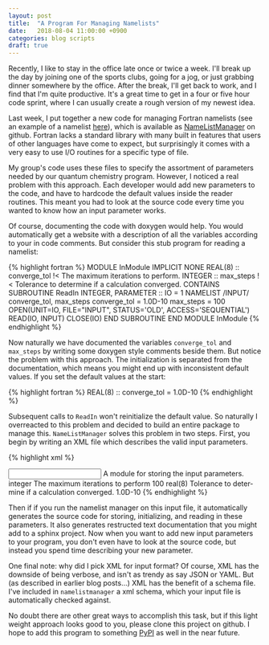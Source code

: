```yaml
---
layout: post
title:  "A Program For Managing Namelists"
date:   2018-08-04 11:00:00 +0900
categories: blog scripts
draft: true
---
```


Recently, I like to stay in the office late once or twice a week. I'll break up
the day by joining one of the sports clubs, going for a jog, or just grabbing
dinner somewhere by the office. After the break, I'll get back to work, and I
find that I'm quite productive. It's a great time to get in a four or five
hour code sprint, where I can usually create a rough version of my newest idea.

Last week, I put together a new code for managing Fortran namelists (see an
example of a namelist
[here](http://jules-lsm.github.io/vn4.2/namelists/intro.html)), which is
available as
[NameListManager](https://github.com/william-dawson/NameListManager)
on github. Fortran lacks a standard library with  many built in features that
users of other languages have come to expect, but surprisingly it comes with
a very easy to use I/O routines for a specific type of file.

My group's code uses these files to specify the assortment of parameters needed
by our quantum chemistry program. However, I noticed a real problem with this
approach. Each developer would add new parameters to the code, and have to
hardcode the default values inside the reader routines. This meant you had to
look at the source code every time you wanted to know how an input parameter
works.

Of course, documenting the code with doxygen would help. You would automatically
get a website with a description of all the variables according to your in
code comments. But consider this stub program for reading a namelist:

{% highlight fortran %}
MODULE InModule
 IMPLICIT NONE
 REAL(8) :: converge_tol !< The maximum iterations to perform.
 INTEGER :: max_steps !< Tolerance to determine if a calculation converged.
CONTAINS
 SUBROUTINE ReadIn
   INTEGER, PARAMETER :: IO = 1
   NAMELIST /INPUT/ converge_tol, max_steps
   converge_tol = 1.0D-10
   max_steps = 100
   OPEN(UNIT=IO, FILE="INPUT", STATUS='OLD', ACCESS='SEQUENTIAL')
   READ(IO, INPUT)
   CLOSE(IO)
 END SUBROUTINE
END MODULE InModule
{% endhighlight %}

Now naturally we have documented the variables `converge_tol` and
`max_steps` by writing some doxygen style comments beside them. But notice the
problem with this approach. The initialization is separated from the
documentation, which means you might end up with inconsistent default values.
If you set the default values at the start:

{% highlight fortran %}
REAL(8) :: converge_tol = 1.0D-10
{% endhighlight %}

Subsequent calls to `ReadIn` won't reinitialize the default value. So naturally
I overreacted to this problem and decided to build an entire package to manage
this. `NameListManager` solves this problem in two steps. First, you begin by
writing an XML file which describes the valid input parameters.

{% highlight xml %}
<?xml version="1.0" encoding="utf-8" ?>
<input name="example" lang="en" mpi="false">
  <group name="input">
    <description_list>
      <description lang="en">
        A module for storing the input parameters.
      </description>
    </description_list>
    <element_list>
      <element name="max_steps">
        <datatype>integer</datatype>
        <description_list>
          <description lang="en">
            The maximum iterations to perform
          </description>
        </description_list>
        <default>100</default>
      </element>
      <element name="converge_tol">
        <datatype>real(8)</datatype>
        <description_list>
          <description lang="en">
            Tolerance to determine if a calculation converged.
          </description>
        </description_list>
        <default>1.0D-10</default>
      </element>
    </element_list>
  </group>
</input>
{% endhighlight %}

Then if if you run the namelist manager on this input file, it automatically
generates the source code for storing, initializing, and reading in these
parameters. It also generates restructed text documentation that you might
add to a sphinx project. Now when you want to add new input parameters to your
program, you don't even have to look at the source code, but instead you spend
time describing your new parameter.

One final note: why did I pick XML for input format? Of course, XML has the
downside of being verbose, and isn't as trendy as say JSON or YAML. But (as
described in earlier blog posts...) XML has the benefit of a schema file. I've
included in `namelistmanager` a xml schema, which your input file is
automatically checked against.


No doubt there are other great ways to accomplish this task, but if this
light weight approach looks good to you, please clone this project on github.
I hope to add this program to something [PyPI](https://pypi.org/) as well in the
near future.
